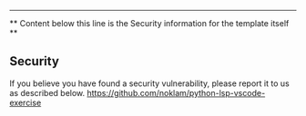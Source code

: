 ---

** Content below this line is the Security information for the template itself **

<!-- BEGIN MICROSOFT SECURITY.MD V0.0.7 BLOCK -->

## Security


If you believe you have found a security vulnerability, please report it to us as described below.
https://github.com/noklam/python-lsp-vscode-exercise

